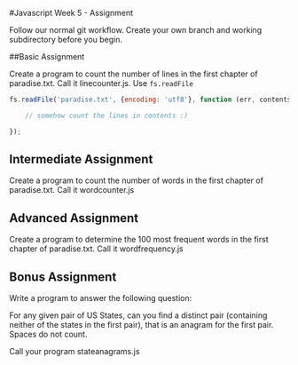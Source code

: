#Javascript Week 5 - Assignment

Follow our normal git workflow. Create your own branch and working subdirectory before you begin.

##Basic Assignment

Create a program to count the number of lines in the first chapter of paradise.txt. Call it linecounter.js. Use `fs.readFile`

```javascript
fs.readFile('paradise.txt', {encoding: 'utf8'}, function (err, contents) {

    // somehow count the lines in contents :)

});
```

## Intermediate Assignment

Create a program to count the number of words in the first chapter of paradise.txt. Call it wordcounter.js

## Advanced Assignment

Create a program to determine the 100 most frequent words in the first chapter of paradise.txt. Call it wordfrequency.js

## Bonus Assignment

Write a program to answer the following question:

For any given pair of US States, can you find a distinct pair (containing neither of the states in the first pair), that is an anagram for the first pair. Spaces do not count.

Call your program stateanagrams.js
